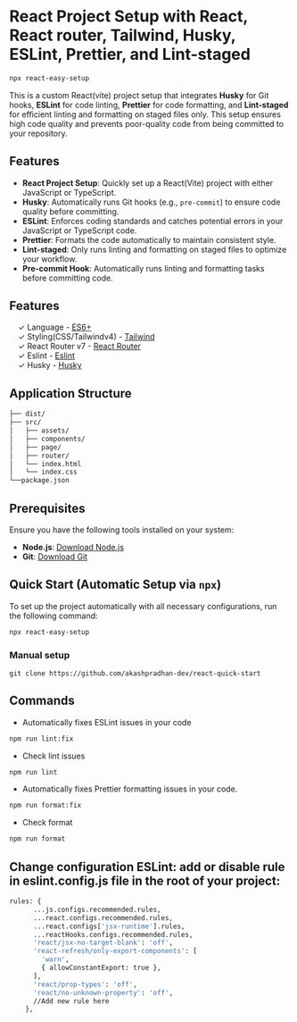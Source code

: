 # React Project Setup with React, React router, Tailwind, Husky, ESLint, Prettier, and Lint-staged

```bash
npx react-easy-setup
```

This is a custom React(vite) project setup that integrates **Husky** for Git hooks, **ESLint** for code linting, **Prettier** for code formatting, and **Lint-staged** for efficient linting and formatting on staged files only. This setup ensures high code quality and prevents poor-quality code from being committed to your repository.

## Features

- **React Project Setup**: Quickly set up a React(Vite) project with either JavaScript or TypeScript.
- **Husky**: Automatically runs Git hooks (e.g., `pre-commit`) to ensure code quality before committing.
- **ESLint**: Enforces coding standards and catches potential errors in your JavaScript or TypeScript code.
- **Prettier**: Formats the code automatically to maintain consistent style.
- **Lint-staged**: Only runs linting and formatting on staged files to optimize your workflow.
- **Pre-commit Hook**: Automatically runs linting and formatting tasks before committing code.

## Features

&nbsp; &nbsp; ✓ Language - [ES6+](http://babeljs.io/blog/2015/06/07/react-on-es6-plus/)<br>
&nbsp; &nbsp; ✓ Styling(CSS/Tailwindv4) - [Tailwind](http://sass-lang.com/)<br>
&nbsp; &nbsp; ✓ React Router v7 - [React Router](https://reactrouter.com/start/library/installation)<br>
&nbsp; &nbsp; ✓ Eslint - [Eslint](https://eslint.org/)<br>
&nbsp; &nbsp; ✓ Husky - [Husky](https://typicode.github.io/husky/)<br>

## Application Structure

```bash
├── dist/
├── src/
│   ├── assets/
│   ├── components/
│   ├── page/
│   ├── router/
│   └── index.html
│   └── index.css
└──package.json
```

## Prerequisites

Ensure you have the following tools installed on your system:

- **Node.js**: [Download Node.js](https://nodejs.org/)
- **Git**: [Download Git](https://git-scm.com/)

## Quick Start (Automatic Setup via `npx`)

To set up the project automatically with all necessary configurations, run the following command:

```bash
npx react-easy-setup
```

### Manual setup

```base
git clone https://github.com/akashpradhan-dev/react-quick-start
```

## Commands

- Automatically fixes ESLint issues in your code

```bash
npm run lint:fix
```

- Check lint issues

```bash
npm run lint
```

- Automatically fixes Prettier formatting issues in your code.

```bash
npm run format:fix
```

- Check format

```bash
npm run format
```

## Change configuration ESLint: add or disable rule in eslint.config.js file in the root of your project:

```bash
rules: {
      ...js.configs.recommended.rules,
      ...react.configs.recommended.rules,
      ...react.configs['jsx-runtime'].rules,
      ...reactHooks.configs.recommended.rules,
      'react/jsx-no-target-blank': 'off',
      'react-refresh/only-export-components': [
        'warn',
        { allowConstantExport: true },
      ],
      'react/prop-types': 'off',
      'react/no-unknown-property': 'off',
      //Add new rule here
    },
```
